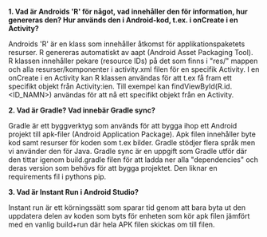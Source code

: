 **1. Vad är Androids 'R' för något, vad innehåller den för information, hur genereras den? Hur används den i Android-kod, t.ex. i onCreate i en Activity?**

Androids 'R' är en klass som innehåller åtkomst för applikationspaketets resurser. R genereras automatiskt av aapt (Android Asset Packaging Tool). R klassen innehåller pekare (resource IDs) på det som finns i "res/" mappen och alla resurser/komponenter i activity.xml filen för en specifik Activity. I en onCreate i en Activity kan R klassen användas för att t.ex få fram ett specifikt objekt från Activity:ien. Till exempel kan findViewById(R.id.<ID_NAMN>) användas för att nå ett specifikt objekt från en Activity.

**2. Vad är Gradle? Vad innebär Gradle sync?**

Gradle är ett byggverktyg som används för att bygga ihop ett Android projekt till apk-filer (Android Application Package). Apk filen innehåller byte kod samt resurser för koden som t.ex bilder. Gradle stödjer flera språk men vi använder den för Java. Gradle sync är en uppgift som Gradle utför där den tittar igenom build.gradle filen för att ladda ner alla "dependencies" och deras version som behövs för att bygga projektet. Den liknar en requirements fil i pythons pip.

**3. Vad är Instant Run i Android Studio?**

Instant run är ett körningssätt som sparar tid genom att bara byta ut den uppdatera delen av koden som byts för enheten som kör apk filen jämfört med en vanlig build+run där hela APK filen skickas om till filen.